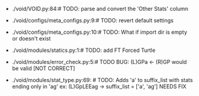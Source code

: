 - ./void/VOID.py:84:# TODO: parse and convert the 'Other Stats' column

- ./void/configs/meta_configs.py:9:# TODO: revert default settings

- ./void/configs/meta_configs.py:10:# TODO: What if import dir is empty or doesn't exist

- ./void/modules/statics.py:1:# TODO: add FT Forced Turtle

- ./void/modules/error_check.py:5:# TODO BUG: (L)GPa <- (R)GP would be valid [NOT CORRECT] 

- ./void/modules/stat_type.py:69:    # TODO: Adds 'a' to suffix_list with stats ending only in 'ag' ex: (L)GpLEEag -> suffix_list = ['a', 'ag'] NEEDS FIX

